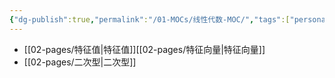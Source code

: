 ```yaml
---
{"dg-publish":true,"permalink":"/01-MOCs/线性代数-MOC/","tags":["personal/blog","MOC","线性代数"]}
---
```



- [[02-pages/特征值\|特征值]][[02-pages/特征向量\|特征向量]]
- [[02-pages/二次型\|二次型]]
